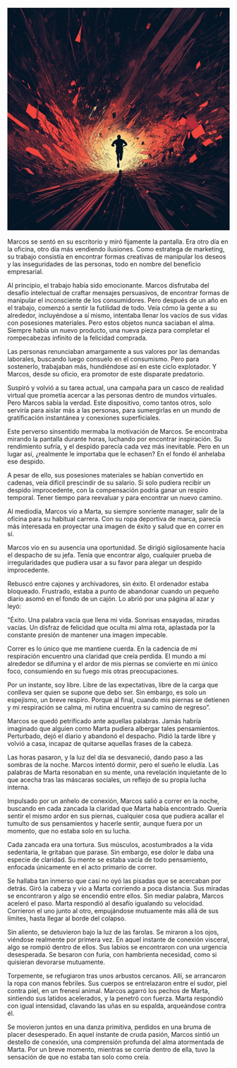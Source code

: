 ![alt text](/assets/images/run.png) 


Marcos se sentó en su escritorio y miró fijamente la pantalla. Era otro día en la oficina, otro día más vendiendo ilusiones. Como estratega de marketing, su trabajo consistía en encontrar formas creativas de manipular los deseos y las inseguridades de las personas, todo en nombre del beneficio empresarial.

Al principio, el trabajo había sido emocionante. Marcos disfrutaba del desafío intelectual de craftar mensajes persuasivos, de encontrar formas de manipular el inconsciente de los consumidores. Pero después de un año en el trabajo, comenzó a sentir la futilidad de todo. Veía cómo la gente a su alrededor, incluyéndose a sí mismo, intentaba llenar los vacíos de sus vidas con posesiones materiales. Pero estos objetos nunca saciaban el alma. Siempre había un nuevo producto, una nueva pieza para completar el rompecabezas infinito de la felicidad comprada.

Las personas renunciaban amargamente a sus valores por las demandas laborales, buscando luego consuelo en el consumismo. Pero para sostenerlo, trabajaban más, hundiéndose así en este ciclo explotador. Y Marcos, desde su oficio, era promotor de este disparate predatorio.

Suspiró y volvió a su tarea actual, una campaña para un casco de realidad virtual que prometía acercar a las personas dentro de mundos virtuales. Pero Marcos sabía la verdad. Este dispositivo, como tantos otros, solo serviría para aislar más a las personas, para sumergirlas en un mundo de gratificación instantánea y conexiones superficiales.

Este perverso sinsentido mermaba la motivación de Marcos. Se encontraba mirando la pantalla durante horas, luchando por encontrar inspiración. Su rendimiento sufría, y el despido parecía cada vez más inevitable. Pero en un lugar así, ¿realmente le importaba que le echasen? En el fondo él anhelaba ese despido.

A pesar de ello, sus posesiones materiales se habían convertido en cadenas, veía difícil prescindir de su salario. Si solo pudiera recibir un despido improcedente, con la compensación podría ganar un respiro temporal. Tener tiempo para reevaluar y para encontrar un nuevo camino.

Al mediodía, Marcos vio a Marta, su siempre sonriente manager, salir de la oficina para su habitual carrera. Con su ropa deportiva de marca, parecía más interesada en proyectar una imagen de éxito y salud que en correr en sí.

Marcos vio en su ausencia una oportunidad. Se dirigió sigilosamente hacia el despacho de su jefa. Tenía que encontrar algo, cualquier prueba de irregularidades que pudiera usar a su favor para alegar un despido improcedente.

Rebuscó entre cajones y archivadores, sin éxito. El ordenador estaba bloqueado. Frustrado, estaba a punto de abandonar cuando un pequeño diario asomó en el fondo de un cajón. Lo abrió por una página al azar y leyó:

"Éxito. Una palabra vacía que llena mi vida. Sonrisas ensayadas, miradas vacías. Un disfraz de felicidad que oculta mi alma rota, aplastada por la constante presión de mantener una imagen impecable.

Correr es lo único que me mantiene cuerda. En la cadencia de mi respiración encuentro una claridad que creía perdida. El mundo a mi alrededor se difumina y el ardor de mis piernas se convierte en mi único foco, consumiendo en su fuego mis otras preocupaciones. 

Por un instante, soy libre. Libre de las expectativas, libre de la carga que conlleva ser quien se supone que debo ser. Sin embargo, es solo un espejismo, un breve respiro. Porque al final, cuando mis piernas se detienen y mi respiración se calma, mi rutina encuentra su camino de regreso”.

Marcos se quedó petrificado ante aquellas palabras. Jamás habría imaginado que alguien como Marta pudiera albergar tales pensamientos. Perturbado, dejó el diario y abandonó el despacho. Pidió la tarde libre y volvió a casa, incapaz de quitarse aquellas frases de la cabeza.

Las horas pasaron, y la luz del día se desvaneció, dando paso a las sombras de la noche. Marcos intentó dormir, pero el sueño le eludía. Las palabras de Marta resonaban en su mente, una revelación inquietante de lo que acecha tras las máscaras sociales, un reflejo de su propia lucha interna.

Impulsado por un anhelo de conexión, Marcos salió a correr en la noche, buscando en cada zancada la claridad que Marta había encontrado. Quería sentir el mismo ardor en sus piernas, cualquier cosa que pudiera acallar el tumulto de sus pensamientos y hacerle sentir, aunque fuera por un momento, que no estaba solo en su lucha.

Cada zancada era una tortura. Sus músculos, acostumbrados a la vida sedentaria, le gritaban que parase. Sin embargo, ese dolor le daba una especie de claridad. Su mente se estaba vacía de todo pensamiento, enfocada únicamente en el acto primario de correr.

Se hallaba tan inmerso que casi no oyó las pisadas que se acercaban por detrás. Giró la cabeza y vio a Marta corriendo a poca distancia. Sus miradas se encontraron y algo se encendió entre ellos. Sin mediar palabra, Marcos aceleró el paso. Marta respondió al desafío igualando su velocidad. Corrieron el uno junto al otro, empujándose mutuamente más allá de sus límites, hasta llegar al borde del colapso.

Sin aliento, se detuvieron bajo la luz de las farolas. Se miraron a los ojos, viéndose realmente por primera vez. En aquel instante de conexión visceral, algo se rompió dentro de ellos. Sus labios se encontraron con una urgencia desesperada. Se besaron con furia, con hambrienta necesidad, como si quisieran devorarse mutuamente.

Torpemente, se refugiaron tras unos arbustos cercanos. Allí, se arrancaron la ropa con manos febriles. Sus cuerpos se entrelazaron entre el sudor, piel contra piel, en un frenesí animal. Marcos agarró los pechos de Marta, sintiendo sus latidos acelerados, y la penetró con fuerza. Marta respondió con igual intensidad, clavando las uñas en su espalda, arqueándose contra él.

Se movieron juntos en una danza primitiva, perdidos en una bruma de placer desesperado. En aquel instante de cruda pasión, Marcos sintió un destello de conexión, una comprensión profunda del alma atormentada de Marta. Por un breve momento, mientras se corría dentro de ella, tuvo la sensación de que no estaba tan solo como creía.
 
